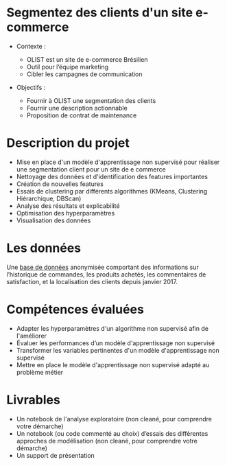 # Segmentez des clients d'un site e-commerce
 * Contexte :
     * OLIST est un site de e-commerce Brésilien
     * Outil pour l’équipe marketing
     * Cibler les campagnes de communication

 * Objectifs : 
     * Fournir à OLIST une segmentation des clients
     * Fournir une description actionnable
     * Proposition de contrat de maintenance

# Description du projet
* Mise en place d'un modèle d'apprentissage non supervisé pour réaliser une segmentation client pour un site de e commerce
* Nettoyage des données et d'identification des features importantes
* Création de nouvelles features
* Essais de clustering par différents algorithmes (KMeans, Clustering Hiérarchique, DBScan)
* Analyse des résultats et explicabilité
* Optimisation des hyperparamètres
* Visualisation des données

# Les données
Une [base de données](https://www.kaggle.com/olistbr/brazilian-ecommerce) anonymisée comportant des
informations sur l’historique de commandes, les produits achetés, les commentaires de
satisfaction, et la localisation des clients depuis janvier 2017.

# Compétences évaluées
* Adapter les hyperparamètres d'un algorithme non supervisé afin de l'améliorer
* Évaluer les performances d’un modèle d'apprentissage non supervisé
* Transformer les variables pertinentes d'un modèle d'apprentissage non supervisé
* Mettre en place le modèle d'apprentissage non supervisé adapté au problème métier

# Livrables
* Un notebook de l'analyse exploratoire (non cleané, pour comprendre votre démarche)
* Un notebook (ou code commenté au choix) d’essais des différentes approches de
  modélisation (non cleané, pour comprendre votre démarche)
* Un support de présentation
